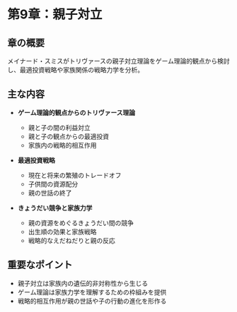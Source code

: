 # 第9章：親子対立

## 章の概要
メイナード・スミスがトリヴァースの親子対立理論をゲーム理論的観点から検討し、最適投資戦略や家族関係の戦略力学を分析。

## 主な内容
- **ゲーム理論的観点からのトリヴァース理論**
  - 親と子の間の利益対立
  - 親と子の観点からの最適投資
  - 家族内の戦略的相互作用

- **最適投資戦略**
  - 現在と将来の繁殖のトレードオフ
  - 子供間の資源配分
  - 親の世話の終了

- **きょうだい競争と家族力学**
  - 親の資源をめぐるきょうだい間の競争
  - 出生順の効果と家族戦略
  - 戦略的なえだねだりと親の反応

## 重要なポイント
- 親子対立は家族内の遺伝的非対称性から生じる
- ゲーム理論は家族力学を理解するための枠組みを提供
- 戦略的相互作用が親の世話や子の行動の進化を形作る